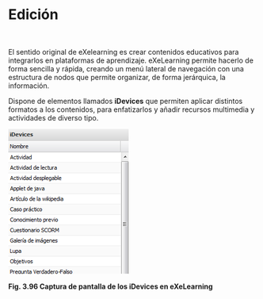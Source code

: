 
# Edición


 



El sentido original de eXelearning es crear contenidos educativos
para integrarlos en plataformas de aprendizaje. eXeLearning permite
hacerlo de forma sencilla y rápida, creando un menú lateral de navegación
con una estructura de nodos que permite organizar, de forma jerárquica,
la información.



Dispone de elementos llamados **iDevices** que permiten aplicar
distintos formatos a los contenidos, para enfatizarlos y añadir recursos
multimedia y actividades de diverso tipo.



![](img/idevices_exe.png)

**Fig. 3.96 Captura de pantalla de los iDevices en eXeLearning**

